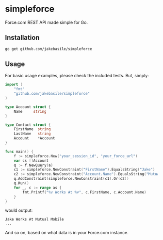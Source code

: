 # simpleforce

Force.com REST API made simple for Go.

## Installation

```bash
go get github.com/jakebasile/simpleforce
```

## Usage

For basic usage examples, please check the included tests. But, simply:

```go
import (
    "fmt"
    "github.com/jakebasile/simpleforce"
)

type Account struct {
    Name     string
}

type Contact struct {
    FirstName  string
    LastName   string
    Account    *Account
}

func main() {
    f := simpleforce.New("your_session_id", "your_force_url")
    var cs []Account
    q := f.NewQuery(a)
    c1 := simpleforce.NewConstraint("FirstName").EqualsString("Jake")
    c2 := simpleforce.NewConstraint("Account.Name").EqualsString("Mutual Mobile")
    q.AddConstraint(simpleforce.NewConstraint(c1).Or(c2))
    q.Run()
    for _, c := range as {
        fmt.Printf("%v Works At %v", c.FirstName, c.Account.Name)
    }
}
```

would output:

    Jake Works At Mutual Mobile
    ...

And so on, based on what data is in your Force.com instance.

